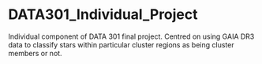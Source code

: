 # DATA301_Individual_Project
Individual component of DATA 301 final project. Centred on using GAIA DR3 data to classify stars within particular cluster regions as being cluster members or not.
